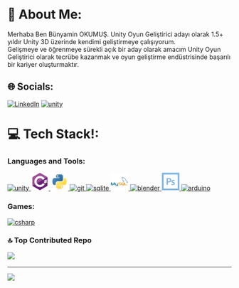 # 💫 About Me:
Merhaba Ben Bünyamin OKUMUŞ. Unity Oyun Geliştirici adayı olarak 1.5+ yıldır Unity 3D üzerinde kendimi geliştirmeye çalışıyorum. <br>Gelişmeye ve öğrenmeye sürekli açık bir aday olarak amacım Unity Oyun Geliştirici olarak tecrübe kazanmak ve oyun geliştirme endüstrisinde başarılı bir kariyer oluşturmaktır.<br>


## 🌐 Socials:
[![LinkedIn](https://img.shields.io/badge/LinkedIn-%230077B5.svg?logo=linkedin&logoColor=white)](https://linkedin.com/in/bunyaminokumus/)
<a href="https://play.unity.com/u/okumus28/" target="_blank" rel="noreferrer"> <img src="https://www.vectorlogo.zone/logos/unity3d/unity3d-icon.svg" alt="unity" width="40" height="40"/> </a> 
# 💻 Tech Stack!:

<h3 align="left">Languages and Tools:</h3>
<p align="left">
  <a href="https://unity.com/" target="_blank" rel="noreferrer"> <img src="https://www.vectorlogo.zone/logos/unity3d/unity3d-icon.svg" alt="unity" width="40" height="40"/> </a> 
<a href="https://www.w3schools.com/cs/" target="_blank" rel="noreferrer"> <img src="https://raw.githubusercontent.com/devicons/devicon/master/icons/csharp/csharp-original.svg" alt="csharp" width="40" height="40"/> </a>
  <a href="https://www.python.org" target="_blank" rel="noreferrer"> <img src="https://raw.githubusercontent.com/devicons/devicon/master/icons/python/python-original.svg" alt="python" width="40" height="40"/> </a>
  <a href="https://git-scm.com/" target="_blank" rel="noreferrer"> <img src="https://www.vectorlogo.zone/logos/git-scm/git-scm-icon.svg" alt="git" width="40" height="40"/> </a> 
  <a href="https://www.sqlite.org/" target="_blank" rel="noreferrer"> <img src="https://www.vectorlogo.zone/logos/sqlite/sqlite-icon.svg" alt="sqlite" width="40" height="40"/> </a> 
  <a href="https://www.mysql.com/" target="_blank" rel="noreferrer"> <img src="https://raw.githubusercontent.com/devicons/devicon/master/icons/mysql/mysql-original-wordmark.svg" alt="mysql" width="40" height="40"/> </a> 
  <a href="https://www.blender.org/" target="_blank" rel="noreferrer"> <img src="https://download.blender.org/branding/community/blender_community_badge_white.svg" alt="blender" width="40" height="40"/> </a> 
  <a href="https://www.photoshop.com/en" target="_blank" rel="noreferrer"> <img src="https://raw.githubusercontent.com/devicons/devicon/master/icons/photoshop/photoshop-line.svg" alt="photoshop" width="40" height="40"/> </a> 
  <a href="https://www.arduino.cc/" target="_blank" rel="noreferrer"> <img src="https://cdn.worldvectorlogo.com/logos/arduino-1.svg" alt="arduino" width="40" height="40"/> </a>
  </p>
<h3 align="left">Games:</h3>
<a href="[https://www.w3schools.com/cs/](https://play.google.com/store/apps/details?id=com.BamBamGames.MatchDefense)" target="_blank" rel="noreferrer"> <img src="[https://raw.githubusercontent.com/devicons/devicon/master/icons/csharp/csharp-original.svg](https://play-lh.googleusercontent.com/R0J6czvtO_HLDg5OWo5IRg4GlVx905X8PLcjA4sn2tZA8L36FiH_JLU00CTqLNYmo7k=w240-h480-rw)" alt="csharp" width="40" height="40"/> </a>

### 🔝 Top Contributed Repo
![](https://github-contributor-stats.vercel.app/api?username=Okumus28&limit=5&theme=dark&combine_all_yearly_contributions=true)

---
[![](https://visitcount.itsvg.in/api?id=Okumus28&icon=0&color=0)](https://visitcount.itsvg.in)


